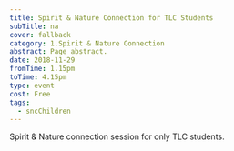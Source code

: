 ```yaml
---
title: Spirit & Nature Connection for TLC Students
subTitle: na
cover: fallback
category: 1.Spirit & Nature Connection
abstract: Page abstract.
date: 2018-11-29
fromTime: 1.15pm
toTime: 4.15pm
type: event
cost: Free
tags:
  - sncChildren
---
```


Spirit & Nature connection session for only TLC students.

